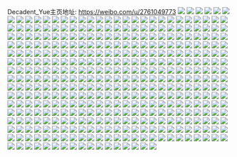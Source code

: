 Decadent_Yue主页地址: https://weibo.com/u/2761049773 
![](https://wx4.sinaimg.cn/mw2000/a49246adly1h9io0otn9tj21o01o0b29.jpg) 
![](https://wx4.sinaimg.cn/mw2000/a49246adly1h9io0mzseaj21o01o0b29.jpg) 
![](https://wx4.sinaimg.cn/mw2000/a49246adly1h9gztg46bej222y231npf.jpg) 
![](https://wx4.sinaimg.cn/mw2000/a49246adly1h9gzteiwgxj22052z7u0z.jpg) 
![](https://wx4.sinaimg.cn/mw2000/a49246adly1h9cpn8zrbpj235s25whdv.jpg) 
![](https://wx4.sinaimg.cn/mw2000/a49246adly1h9cpnj6i4rj22ee35shdx.jpg) 
![](https://wx4.sinaimg.cn/mw2000/a49246adly1h9cpnv8faaj22ui23ue85.jpg) 
![](https://wx4.sinaimg.cn/mw2000/a49246adly1h9cpn52nnsj22eu37k4qt.jpg) 
![](https://wx4.sinaimg.cn/mw2000/a49246adly1h9cpnyrmx4j22r423u4qs.jpg) 
![](https://wx4.sinaimg.cn/mw2000/a49246adly1h9cpo6teo3j222m37kx6q.jpg) 
![](https://wx4.sinaimg.cn/mw2000/a49246adly1h9cpnnlt1oj232h2hvhdy.jpg) 
![](https://wx4.sinaimg.cn/mw2000/a49246adly1h9cpnqwq66j22rt23ue85.jpg) 
![](https://wx4.sinaimg.cn/mw2000/a49246adly1h9cpo0ms3kj22qo1xy7wi.jpg) 
![](https://wx4.sinaimg.cn/mw2000/a49246adly1h979a7evhwj22ai33qqv7.jpg) 
![](https://wx4.sinaimg.cn/mw2000/a49246adly1h979af76hej22c2340u10.jpg) 
![](https://wx4.sinaimg.cn/mw2000/a49246adly1h97dk9gboej21ao1aokhb.jpg) 
![](https://wx4.sinaimg.cn/mw2000/a49246adly1h979ae0wcgj20sj0sjnav.jpg) 
![](https://wx4.sinaimg.cn/mw2000/a49246adly1h94iiia62mj20ks10x42q.jpg) 
![](https://wx4.sinaimg.cn/mw2000/a49246adly1h8w4v4d50fj225137k4qq.jpg) 
![](https://wx4.sinaimg.cn/mw2000/a49246adly1h8w4v5gjvlj225137ke82.jpg) 
![](https://wx4.sinaimg.cn/mw2000/a49246adly1h8w4w9asamj225137kqv5.jpg) 
![](https://wx4.sinaimg.cn/mw2000/a49246adly1h8w4vm47awj225137knpe.jpg) 
![](https://wx4.sinaimg.cn/mw2000/a49246adly1h8w4v97mz4j225137k1ky.jpg) 
![](https://wx4.sinaimg.cn/mw2000/a49246adly1h8w4vj23qoj225137k4qs.jpg) 
![](https://wx4.sinaimg.cn/mw2000/a49246adly1h8w4v32n83j225137knpf.jpg) 
![](https://wx4.sinaimg.cn/mw2000/a49246adly1h8w4wcjjpoj225137ke84.jpg) 
![](https://wx4.sinaimg.cn/mw2000/a49246adly1h8w4w2jbdfj225137khdu.jpg) 
![](https://wx4.sinaimg.cn/mw2000/a49246adly1h8cms0e8cyj22162vf7wi.jpg) 
![](https://wx4.sinaimg.cn/mw2000/a49246adly1h8cms6niyzj22c02c01kz.jpg) 
![](https://wx4.sinaimg.cn/mw2000/a49246adly1h8cms8m4bvj22913021ky.jpg) 
![](https://wx4.sinaimg.cn/mw2000/a49246adly1h8cmse9ojoj23402c07wk.jpg) 
![](https://wx4.sinaimg.cn/mw2000/a49246adly1h82tw8rwzuj21qu2dse5y.jpg) 
![](https://wx4.sinaimg.cn/mw2000/a49246adly1h82twbttkej21kl23h1ky.jpg) 
![](https://wx4.sinaimg.cn/mw2000/a49246adly1h7rzibmmchj22c0340hdx.jpg) 
![](https://wx4.sinaimg.cn/mw2000/a49246adly1h7rzfg55odj22c0340npg.jpg) 
![](https://wx4.sinaimg.cn/mw2000/a49246adly1h7rzihg5y4j22c0340hdx.jpg) 
![](https://wx4.sinaimg.cn/mw2000/a49246adly1h7rzge6ir0j22c03404qt.jpg) 
![](https://wx4.sinaimg.cn/mw2000/a49246adly1h7rzijui95j22c0340qv7.jpg) 
![](https://wx4.sinaimg.cn/mw2000/a49246adly1h7rzfzylhzj22c0340qv7.jpg) 
![](https://wx4.sinaimg.cn/mw2000/a49246adly1h7rzgu8z52j22c0340hdx.jpg) 
![](https://wx4.sinaimg.cn/mw2000/a49246adly1h7rzf61yodj22c03407wk.jpg) 
![](https://wx4.sinaimg.cn/mw2000/a49246adly1h7rzipb5a6j22c0340e85.jpg) 
![](https://wx4.sinaimg.cn/mw2000/a49246adly1h7qpyz7hpdj226g34a4qs.jpg) 
![](https://wx4.sinaimg.cn/mw2000/a49246adly1h7qpyuzor0j21sc2ds7wi.jpg) 
![](https://wx4.sinaimg.cn/mw2000/a49246adly1h7qpz27ui9j23402c0e84.jpg) 
![](https://wx4.sinaimg.cn/mw2000/a49246adly1h7i08v9zxvj22bz2bzb2b.jpg) 
![](https://wx4.sinaimg.cn/mw2000/a49246adly1h7i09m6m4ej22h32h3hdv.jpg) 
![](https://wx4.sinaimg.cn/mw2000/a49246adly1h7i0975qpxj22g435sb2d.jpg) 
![](https://wx4.sinaimg.cn/mw2000/a49246adly1h7i09l1ofqj234033w7wk.jpg) 
![](https://wx4.sinaimg.cn/mw2000/a49246adly1h7i09nlhe3j233y33yb2c.jpg) 
![](https://wx4.sinaimg.cn/mw2000/a49246adly1h7i09de18gj2340321b2f.jpg) 
![](https://wx4.sinaimg.cn/mw2000/a49246adly1h7i0917k3jj20tu0tun4s.jpg) 
![](https://wx4.sinaimg.cn/mw2000/a49246adly1h7i0e695hvj20tu0tujzd.jpg) 
![](https://wx4.sinaimg.cn/mw2000/a49246adly1h7i09eh2xaj22c0304npe.jpg) 
![](https://wx4.sinaimg.cn/mw2000/a49246adly1h7i09i8zoqj22c02c04qs.jpg) 
![](https://wx4.sinaimg.cn/mw2000/a49246adly1h7i0dyri4yj23402c01kz.jpg) 
![](https://wx4.sinaimg.cn/mw2000/a49246adly1h7b4a4b6nkj23402c0kjm.jpg) 
![](https://wx4.sinaimg.cn/mw2000/a49246adly1h6ud36f2zij235s237n71.jpg) 
![](https://wx4.sinaimg.cn/mw2000/a49246adly1h6ud3axqy4j223u35su0z.jpg) 
![](https://wx4.sinaimg.cn/mw2000/a49246adly1h6ud3cv2tej22iu1mckeb.jpg) 
![](https://wx4.sinaimg.cn/mw2000/a49246adly1h6ud3djswgj222l1pchdt.jpg) 
![](https://wx4.sinaimg.cn/mw2000/a49246adly1h6ud3g83uaj22it234b2a.jpg) 
![](https://wx4.sinaimg.cn/mw2000/a49246adly1h6ud3h9ogtj22ax1voqv5.jpg) 
![](https://wx4.sinaimg.cn/mw2000/a49246adly1h6ud3c24ebj22c02c0e82.jpg) 
![](https://wx4.sinaimg.cn/mw2000/a49246adly1h6ud33h9daj22do2207wi.jpg) 
![](https://wx4.sinaimg.cn/mw2000/a49246adly1h6m7h6k9o7j22by2by4qq.jpg) 
![](https://wx4.sinaimg.cn/mw2000/a49246adly1h6m7h9dnu2j22c03407wl.jpg) 
![](https://wx4.sinaimg.cn/mw2000/a49246adly1h6m7hadixbj229a30ehdu.jpg) 
![](https://wx4.sinaimg.cn/mw2000/a49246adly1h6fltlp2d0j23402c04qq.jpg) 
![](https://wx4.sinaimg.cn/mw2000/a49246adly1h5qttr23hqj228e2xvu0y.jpg) 
![](https://wx4.sinaimg.cn/mw2000/a49246adly1h5qtto9fkaj21sc1sc1ky.jpg) 
![](https://wx4.sinaimg.cn/mw2000/a49246adly1h5k4g4drmvj20u0141gu1.jpg) 
![](https://wx4.sinaimg.cn/mw2000/a49246adly1h5k4g3so6zj21400u0wmo.jpg) 
![](https://wx4.sinaimg.cn/mw2000/a49246adly1h5k4g6bnnkj21400u0k0b.jpg) 
![](https://wx4.sinaimg.cn/mw2000/a49246adly1h5k4g6wb4tj20u014l46u.jpg) 
![](https://wx4.sinaimg.cn/mw2000/a49246adly1h5k4g5e1dfj20u0140jy7.jpg) 
![](https://wx4.sinaimg.cn/mw2000/a49246adly1h5k4g4vfpjj21400u0dmz.jpg) 
![](https://wx4.sinaimg.cn/mw2000/a49246adly1h5k4gk984lj21400u0dpe.jpg) 
![](https://wx4.sinaimg.cn/mw2000/a49246adly1h5icog5551j20u0140gs8.jpg) 
![](https://wx4.sinaimg.cn/mw2000/a49246adly1h5icogk7mzj20u0140q7q.jpg) 
![](https://wx4.sinaimg.cn/mw2000/a49246adly1h5icoh1bejj20u00u0wm4.jpg) 
![](https://wx4.sinaimg.cn/mw2000/a49246adly1h5icohlruyj20u00u0ag2.jpg) 
![](https://wx4.sinaimg.cn/mw2000/a49246adly1h5icofpmt6j20u00u0792.jpg) 
![](https://wx4.sinaimg.cn/mw2000/a49246adly1h5b5611pulj20u011idpy.jpg) 
![](https://wx4.sinaimg.cn/mw2000/a49246adly1h5b561g9u1j20u011iqc3.jpg) 
![](https://wx4.sinaimg.cn/mw2000/a49246adly1h5b561s9n4j20u011g7f0.jpg) 
![](https://wx4.sinaimg.cn/mw2000/a49246adly1h5b562shzuj21400u0thy.jpg) 
![](https://wx4.sinaimg.cn/mw2000/a49246adly1h5883jxszpj21sc2dshdu.jpg) 
![](https://wx4.sinaimg.cn/mw2000/a49246adly1h5883hxnx6j21sc2dshdu.jpg) 
![](https://wx4.sinaimg.cn/mw2000/a49246adly1h5883lnx74j22c02c0npd.jpg) 
![](https://wx4.sinaimg.cn/mw2000/a49246adly1h5883oyoztj215o1nk4qp.jpg) 
![](https://wx4.sinaimg.cn/mw2000/a49246adly1h5883sun4fj226n2wtu0y.jpg) 
![](https://wx4.sinaimg.cn/mw2000/a49246adly1h5883m707gj20zk1betgo.jpg) 
![](https://wx4.sinaimg.cn/mw2000/a49246adly1h56l6gpxtbj222k30nqv6.jpg) 
![](https://wx4.sinaimg.cn/mw2000/a49246adly1h56l6k4pvzj215o1qie81.jpg) 
![](https://wx4.sinaimg.cn/mw2000/a49246adly1h4zby44v8vj2360240x6s.jpg) 
![](https://wx4.sinaimg.cn/mw2000/a49246adly1h4zby4upsuj21400u0dps.jpg) 
![](https://wx4.sinaimg.cn/mw2000/a49246adly1h4zby58iopj20kd0fowge.jpg) 
![](https://wx4.sinaimg.cn/mw2000/a49246adly1h4zby9ark8j215o1jkkjl.jpg) 
![](https://wx4.sinaimg.cn/mw2000/a49246adly1h4zbycpvwcj224l2uue83.jpg) 
![](https://wx4.sinaimg.cn/mw2000/a49246adly1h4zbyej2huj20xc1k91kx.jpg) 
![](https://wx4.sinaimg.cn/mw2000/a49246adly1h4zbyhgd8bj218y0npax7.jpg) 
![](https://wx4.sinaimg.cn/mw2000/a49246adly1h3zzlugbcbj227430ou0y.jpg) 
![](https://wx4.sinaimg.cn/mw2000/a49246adly1h3zzlwj38tj23402c0hdv.jpg) 
![](https://wx4.sinaimg.cn/mw2000/a49246adly1h3soc3i25lj21400u0dq8.jpg) 
![](https://wx4.sinaimg.cn/mw2000/a49246adly1h3soc63445j20u0158147.jpg) 
![](https://wx4.sinaimg.cn/mw2000/a49246adly1h3kn16knc2j22dd35se83.jpg) 
![](https://wx4.sinaimg.cn/mw2000/a49246adly1h3kn1frls3j223u35s1l2.jpg) 
![](https://wx4.sinaimg.cn/mw2000/a49246adly1h3kn1kokjuj235s23uhdw.jpg) 
![](https://wx4.sinaimg.cn/mw2000/a49246adly1h3kn1oxnjlj22da35skjm.jpg) 
![](https://wx4.sinaimg.cn/mw2000/a49246adly1h3kn1zt4hjj235s35skjt.jpg) 
![](https://wx4.sinaimg.cn/mw2000/a49246adly1h3kn274rdaj22k035skjn.jpg) 
![](https://wx4.sinaimg.cn/mw2000/a49246adly1h3kn2c83tqj223v35sb2b.jpg) 
![](https://wx4.sinaimg.cn/mw2000/a49246adly1h3kn2pkcbaj235s23u4qu.jpg) 
![](https://wx4.sinaimg.cn/mw2000/a49246adly1h2w1f3iwzkj21xr2tte6q.jpg) 
![](https://wx4.sinaimg.cn/mw2000/a49246adly1h2w1f4dlsej22c0340npd.jpg) 
![](https://wx4.sinaimg.cn/mw2000/a49246adly1h2w1f5b6znj22c02c0npd.jpg) 
![](https://wx4.sinaimg.cn/mw2000/a49246adly1h2w1f67cywj22c03404qq.jpg) 
![](https://wx4.sinaimg.cn/mw2000/a49246adly1h2w1f2s8f0j22c02c01ky.jpg) 
![](https://wx4.sinaimg.cn/mw2000/a49246adly1h2w1f6qlk4j21vh1veqtx.jpg) 
![](https://wx4.sinaimg.cn/mw2000/a49246adly1h2w1f7abjrj22c02c0b29.jpg) 
![](https://wx4.sinaimg.cn/mw2000/a49246adly1h2w1f7xgwvj22c02c0kjl.jpg) 
![](https://wx4.sinaimg.cn/mw2000/a49246adly1h2w1fg0c3mj22c02c04qq.jpg) 
![](https://wx4.sinaimg.cn/mw2000/a49246adly1h2l4yokv7cj20u015ok5s.jpg) 
![](https://wx4.sinaimg.cn/mw2000/a49246adly1h2l4ynlj7nj20u016mqfg.jpg) 
![](https://wx4.sinaimg.cn/mw2000/a49246adly1h2l4yp2wxdj20u00u0dmr.jpg) 
![](https://wx4.sinaimg.cn/mw2000/a49246adly1h2l4ymvddkj20u02i0wz6.jpg) 
![](https://wx4.sinaimg.cn/mw2000/a49246adly1h27sw7rmuwj20u00u0797.jpg) 
![](https://wx4.sinaimg.cn/mw2000/a49246adly1h27sw7dku6j20u00u00xv.jpg) 
![](https://wx4.sinaimg.cn/mw2000/a49246adly1h27sw67zvaj20u00u0jxj.jpg) 
![](https://wx4.sinaimg.cn/mw2000/a49246adly1h27sw86ui3j20u00u0tdf.jpg) 
![](https://wx4.sinaimg.cn/mw2000/a49246adly1h25dl2whm5j21400u0aio.jpg) 
![](https://wx4.sinaimg.cn/mw2000/a49246adly1h25dl40jr2j20u00u0wmg.jpg) 
![](https://wx4.sinaimg.cn/mw2000/a49246adly1h25dl0ym02j20u0190jz9.jpg) 
![](https://wx4.sinaimg.cn/mw2000/a49246adly1h25dl29cz8j20u0140dss.jpg) 
![](https://wx4.sinaimg.cn/mw2000/a49246adly1h21e40a0cij20u0190dt1.jpg) 
![](https://wx4.sinaimg.cn/mw2000/a49246adly1h21e41xs58j20u01vjnhk.jpg) 
![](https://wx4.sinaimg.cn/mw2000/a49246adly1h120zkwqocj20u01sy447.jpg) 
![](https://wx4.sinaimg.cn/mw2000/a49246adly1h120zlgc8mj20u00u0gs6.jpg) 
![](https://wx4.sinaimg.cn/mw2000/a49246adly1h120zhbzw7j20u00u0qb9.jpg) 
![](https://wx4.sinaimg.cn/mw2000/a49246adly1h0fl4cpqb4j20u0140dlg.jpg) 
![](https://wx4.sinaimg.cn/mw2000/a49246adly1h0fl4i1f7qj20u0140dkm.jpg) 
![](https://wx4.sinaimg.cn/mw2000/a49246adly1h0fl4h8uowj20u0140afe.jpg) 
![](https://wx4.sinaimg.cn/mw2000/a49246adly1h0fl4feaoqj20u0140gwv.jpg) 
![](https://wx4.sinaimg.cn/mw2000/a49246adly1h0fl4gboidj20u0140q79.jpg) 
![](https://wx4.sinaimg.cn/mw2000/a49246adly1gzs1s03ns2j20u0191n7n.jpg) 
![](https://wx4.sinaimg.cn/mw2000/a49246adly1gzs1s0zd1tj20u018un6y.jpg) 
![](https://wx4.sinaimg.cn/mw2000/a49246adly1gzs1s1oqv5j20u016xjzv.jpg) 
![](https://wx4.sinaimg.cn/mw2000/a49246adly1gzs1s4scmbj20u00u0aj4.jpg) 
![](https://wx4.sinaimg.cn/mw2000/a49246adly1gzs1rz25o2j20u02i0njr.jpg) 
![](https://wx4.sinaimg.cn/mw2000/a49246adly1gzs1s8lscjj20u0190wq7.jpg) 
![](https://wx4.sinaimg.cn/mw2000/a49246adly1gzs1s3ni8lj20u01viqm3.jpg) 
![](https://wx4.sinaimg.cn/mw2000/a49246adly1gzpmbyjc3rj20u016ijx0.jpg) 
![](https://wx4.sinaimg.cn/mw2000/a49246adly1gznc86f2k8j21o01o07wh.jpg) 
![](https://wx4.sinaimg.cn/mw2000/a49246adly1gznc87ibbrj21z02sfqv6.jpg) 
![](https://wx4.sinaimg.cn/mw2000/a49246adly1gyrlbddt1gj234022onpd.jpg) 
![](https://wx4.sinaimg.cn/mw2000/0030R5aRly1gvgcuf8ttmj60u014jk8z02.jpg) 
![](https://wx4.sinaimg.cn/mw2000/0030R5aRly1gvgcudin44j60u0140k4102.jpg) 
![](https://wx4.sinaimg.cn/mw2000/a49246adly1gvgcug9y55j20u0150arx.jpg) 
![](https://wx4.sinaimg.cn/mw2000/0030R5aRly1gvgcuhrpcjj60u00u0k4o02.jpg) 
![](https://wx4.sinaimg.cn/mw2000/0030R5aRly1gvgcuiw7b2j60u0140k9b02.jpg) 
![](https://wx4.sinaimg.cn/mw2000/0030R5aRly1gvgcukc76bj60u014fdxw02.jpg) 
![](https://wx4.sinaimg.cn/mw2000/0030R5aRly1gvgcul5y7ej60u00u0aj902.jpg) 
![](https://wx4.sinaimg.cn/mw2000/0030R5aRly1gvgcumf0j3j60u00u048r02.jpg) 
![](https://wx4.sinaimg.cn/mw2000/0030R5aRly1gvgcun7siqj60u00u0grf02.jpg) 
![](https://wx4.sinaimg.cn/mw2000/0030R5aRly1gvcoxaklamj60u00u0k1j02.jpg) 
![](https://wx4.sinaimg.cn/mw2000/0030R5aRly1gvcoxdbj6tj60u00u0agi02.jpg) 
![](https://wx4.sinaimg.cn/mw2000/0030R5aRly1gvcp0bhcjfj60u00u0ahd02.jpg) 
![](https://wx4.sinaimg.cn/mw2000/0030R5aRly1gvcoxgggohj60u01o04c102.jpg) 
![](https://wx4.sinaimg.cn/mw2000/0030R5aRly1gvcoxe3svlj60u00u012102.jpg) 
![](https://wx4.sinaimg.cn/mw2000/0030R5aRly1gvcox8caoaj60u01407bb02.jpg) 
![](https://wx4.sinaimg.cn/mw2000/0030R5aRly1gvcoxbg0p5j61400u0tf602.jpg) 
![](https://wx4.sinaimg.cn/mw2000/0030R5aRly1gvcoxcu026j61400u0aiq02.jpg) 
![](https://wx4.sinaimg.cn/mw2000/0030R5aRly1gvcoxc60dmj60u00u0q8q02.jpg) 
![](https://wx4.sinaimg.cn/mw2000/0030R5aRly1gujhmnnqfxj60u0140dlb02.jpg) 
![](https://wx4.sinaimg.cn/mw2000/0030R5aRly1gujhmo9yeyj60u00u0afz02.jpg) 
![](https://wx4.sinaimg.cn/mw2000/0030R5aRly1gujhmovvvrj60u0140jzt02.jpg) 
![](https://wx4.sinaimg.cn/mw2000/0030R5aRly1gujhmn54b4j60u0140jzw02.jpg) 
![](https://wx4.sinaimg.cn/mw2000/0030R5aRly1gujhmpiqjbj60u0140wjo02.jpg) 
![](https://wx4.sinaimg.cn/mw2000/0030R5aRly1gujhmq4aqxj60u00u0n2b02.jpg) 
![](https://wx4.sinaimg.cn/mw2000/a49246adly1gu0470eovqj217o0u041k.jpg) 
![](https://wx4.sinaimg.cn/mw2000/a49246adly1gu0470plzbj20u0190wi7.jpg) 
![](https://wx4.sinaimg.cn/mw2000/a49246adly1gu0471jd74j214f0u0dk0.jpg) 
![](https://wx4.sinaimg.cn/mw2000/a49246adly1gu047292xpj20u00zcjxl.jpg) 
![](https://wx4.sinaimg.cn/mw2000/a49246adly1gu0472w8w1j20u013ygrc.jpg) 
![](https://wx4.sinaimg.cn/mw2000/a49246adly1gu046zycv4j20u01a8wob.jpg) 
![](https://wx4.sinaimg.cn/mw2000/a49246adgy1gq5q0z3pwwj20u01dfk91.jpg) 
![](https://wx4.sinaimg.cn/mw2000/a49246adgy1gq5q10jdu3j20u0191tsb.jpg) 
![](https://wx4.sinaimg.cn/mw2000/a49246adgy1gq5q119zaej20u0140gv1.jpg) 
![](https://wx4.sinaimg.cn/mw2000/a49246adgy1gq5q1244qpj20u0140wmz.jpg) 
![](https://wx4.sinaimg.cn/mw2000/a49246adgy1gq5q13emhkj20u0140dti.jpg) 
![](https://wx4.sinaimg.cn/mw2000/a49246adgy1gq5q14mat2j21400u0dqm.jpg) 
![](https://wx4.sinaimg.cn/mw2000/a49246adgy1gq53kknwzaj20n03zr4qq.jpg) 
![](https://wx4.sinaimg.cn/mw2000/a49246adgy1gq53ko3eu1j21400u0tlk.jpg) 
![](https://wx4.sinaimg.cn/mw2000/a49246adgy1gq53kq09c6j20u011idti.jpg) 
![](https://wx4.sinaimg.cn/mw2000/a49246adgy1gq53m4c7ajj22c02c0e83.jpg) 
![](https://wx4.sinaimg.cn/mw2000/a49246adgy1gq53m8k342j22c02x0b2b.jpg) 
![](https://wx4.sinaimg.cn/mw2000/a49246adgy1gq53meabtuj22c02c0qv7.jpg) 
![](https://wx4.sinaimg.cn/mw2000/a49246adgy1gq53kg51dvj20u00u0gty.jpg) 
![](https://wx4.sinaimg.cn/mw2000/a49246adly1gpqkekgv3jj22c02c0npg.jpg) 
![](https://wx4.sinaimg.cn/mw2000/a49246adly1gpqkeh5ox0j22c02c0x6p.jpg) 
![](https://wx4.sinaimg.cn/mw2000/a49246adly1gpqkelhnoqj21qz1qzqu3.jpg) 
![](https://wx4.sinaimg.cn/mw2000/a49246adly1gpqkemte3wj22c02c0npd.jpg) 
![](https://wx4.sinaimg.cn/mw2000/a49246adly1gpqkep5d27j22c02c0x6p.jpg) 
![](https://wx4.sinaimg.cn/mw2000/a49246adly1gpqketcb2xj22c02c0u10.jpg) 
![](https://wx4.sinaimg.cn/mw2000/a49246adly1gphf5g34z9j22c0340qv6.jpg) 
![](https://wx4.sinaimg.cn/mw2000/a49246adly1gphf5i8123j22c0340npe.jpg) 
![](https://wx4.sinaimg.cn/mw2000/a49246adgy1gk1gbwfwakj22c02c04qp.jpg) 
![](https://wx4.sinaimg.cn/mw2000/a49246adgy1gk1gbs2e7gj21401hb4pn.jpg) 
![](https://wx4.sinaimg.cn/mw2000/a49246adly1gjuhn8q54xj21400u0n31.jpg) 
![](https://wx4.sinaimg.cn/mw2000/a49246adly1gjuhncjf7ij20u00u0tgo.jpg) 
![](https://wx4.sinaimg.cn/mw2000/a49246adly1gjuhn95mjkj20u00u0wl9.jpg) 
![](https://wx4.sinaimg.cn/mw2000/a49246adly1gjuhn8061hj20u00w4wm9.jpg) 
![](https://wx4.sinaimg.cn/mw2000/a49246adly1gjuhn9m1c2j21400u0wok.jpg) 
![](https://wx4.sinaimg.cn/mw2000/a49246adly1gjuhn9yo3jj21400u0wky.jpg) 
![](https://wx4.sinaimg.cn/mw2000/a49246adly1gjuhnbj2kaj21400u0dr7.jpg) 
![](https://wx4.sinaimg.cn/mw2000/a49246adly1gjuhn6uqstj21400u0gyq.jpg) 
![](https://wx4.sinaimg.cn/mw2000/a49246adly1gjuhnc3gqej21400u0aon.jpg) 
![](https://wx4.sinaimg.cn/mw2000/a49246adly1gj10kfrd9gj21o0280npd.jpg) 
![](https://wx4.sinaimg.cn/mw2000/a49246adly1gj10khtpubj21im1im1kx.jpg) 
![](https://wx4.sinaimg.cn/mw2000/a49246adly1ghcc27klr7j22c02c04qp.jpg) 
![](https://wx4.sinaimg.cn/mw2000/a49246adly1ghcc29az0ij22c0340npf.jpg) 
![](https://wx4.sinaimg.cn/mw2000/a49246adly1ghcc25aqcoj23402c0npd.jpg) 
![](https://wx4.sinaimg.cn/mw2000/a49246adly1ghcc2ayc5qj23402c0kjl.jpg) 
![](https://wx4.sinaimg.cn/mw2000/a49246adly1ghagpl23xsj22io1w0hdt.jpg) 
![](https://wx4.sinaimg.cn/mw2000/a49246adly1ghagpmljfvj22c0340u0x.jpg) 
![](https://wx4.sinaimg.cn/mw2000/a49246adly1ghagpovbwdj22c0340hdt.jpg) 
![](https://wx4.sinaimg.cn/mw2000/a49246adly1ghagpqyx89j22c0340b29.jpg) 
![](https://wx4.sinaimg.cn/mw2000/a49246adly1ghagq3k4ulj22c0340e81.jpg) 
![](https://wx4.sinaimg.cn/mw2000/a49246adly1ghagpt48lzj22c0340e81.jpg) 
![](https://wx4.sinaimg.cn/mw2000/a49246adly1ghagpva731j22bb333hdu.jpg) 
![](https://wx4.sinaimg.cn/mw2000/a49246adly1ghagpyzvnjj23402c0qva.jpg) 
![](https://wx4.sinaimg.cn/mw2000/a49246adly1ghagq1w3xbj23402c0qva.jpg) 
![](https://wx4.sinaimg.cn/mw2000/a49246adly1gh4cw951qrj20u00u049p.jpg) 
![](https://wx4.sinaimg.cn/mw2000/a49246adly1gh4cw85vq1j20u0190aiq.jpg) 
![](https://wx4.sinaimg.cn/mw2000/a49246adly1gh4cw9q8khj20u00u0dlc.jpg) 
![](https://wx4.sinaimg.cn/mw2000/a49246adly1gh4cwas56pj21400u0wl2.jpg) 
![](https://wx4.sinaimg.cn/mw2000/a49246adly1gh4cwbfjtsj20u00u079y.jpg) 
![](https://wx4.sinaimg.cn/mw2000/a49246adly1gh4cwca6xgj20u00u0jyb.jpg) 
![](https://wx4.sinaimg.cn/mw2000/a49246adly1ggjy269jjmj20u0140gvt.jpg) 
![](https://wx4.sinaimg.cn/mw2000/a49246adly1ggjy26wabmj20u0140k1q.jpg) 
![](https://wx4.sinaimg.cn/mw2000/a49246adly1ggjy27f2w5j21400u0ahk.jpg) 
![](https://wx4.sinaimg.cn/mw2000/a49246adly1ggjy27uvt7j21400u0q8o.jpg) 
![](https://wx4.sinaimg.cn/mw2000/a49246adly1gg4r7y09p6j20u00u0jyi.jpg) 
![](https://wx4.sinaimg.cn/mw2000/a49246adly1gfuh4rexkej20u00u0dm1.jpg) 
![](https://wx4.sinaimg.cn/mw2000/a49246adly1geoxu4r9otj22c02c0qv6.jpg) 
![](https://wx4.sinaimg.cn/mw2000/a49246adly1geoxu3d2bhj22c02c0x6p.jpg) 
![](https://wx4.sinaimg.cn/mw2000/a49246adly1geoxu5l55mj21sg1sg4qp.jpg) 
![](https://wx4.sinaimg.cn/mw2000/a49246adly1geoxu6cyn0j22c02c01ky.jpg) 
![](https://wx4.sinaimg.cn/mw2000/a49246adly1gdmjficgc5j22c02c0b29.jpg) 
![](https://wx4.sinaimg.cn/mw2000/a49246adly1gdbnlcidy2j22c02c04q0.jpg) 
![](https://wx4.sinaimg.cn/mw2000/a49246adly1gdbnlb9i2kj22c02c0kjp.jpg) 
![](https://wx4.sinaimg.cn/mw2000/a49246adly1gdbnliwxs8j22c02c0e81.jpg) 
![](https://wx4.sinaimg.cn/mw2000/a49246adly1gdbnlfhdcyj22c02c04qq.jpg) 
![](https://wx4.sinaimg.cn/mw2000/a49246adly1gdbnlhar1qj22c02c0u0x.jpg) 
![](https://wx4.sinaimg.cn/mw2000/a49246adly1gdbnldvcypj22c02c0qv5.jpg) 
![](https://wx4.sinaimg.cn/mw2000/a49246adly1gd1qnudgr3j23342bcqv6.jpg) 
![](https://wx4.sinaimg.cn/mw2000/a49246adly1gd1qnv93rnj23342bcqv6.jpg) 
![](https://wx4.sinaimg.cn/mw2000/a49246adly1gd1qntfee8j23342bcu0z.jpg) 
![](https://wx4.sinaimg.cn/mw2000/a49246adly1gd0opiegd8j20u00u00za.jpg) 
![](https://wx4.sinaimg.cn/mw2000/a49246adly1gd0opsnmqlj20u0140drj.jpg) 
![](https://wx4.sinaimg.cn/mw2000/a49246adly1gcyial9ipzj22c02c01kx.jpg) 
![](https://wx4.sinaimg.cn/mw2000/a49246adly1gcyialxni8j22c02c0b29.jpg) 
![](https://wx4.sinaimg.cn/mw2000/a49246adly1gcyiamnkdyj22c02c04qq.jpg) 
![](https://wx4.sinaimg.cn/mw2000/a49246adly1gcyiakmqawj22dc2yo4qp.jpg) 
![](https://wx4.sinaimg.cn/mw2000/a49246adly1gc4m1iygpzj21400mi44b.jpg) 
![](https://wx4.sinaimg.cn/mw2000/a49246adly1gc4m1ilmm3j21pc0yib2e.jpg) 
![](https://wx4.sinaimg.cn/mw2000/a49246adly1gc4m1jt4fsj21pc0yie86.jpg) 
![](https://wx4.sinaimg.cn/mw2000/a49246adly1gc4m1k682cj20u0140n46.jpg) 
![](https://wx4.sinaimg.cn/mw2000/a49246adly1gc4m1kcl7xj20u0140gud.jpg) 
![](https://wx4.sinaimg.cn/mw2000/a49246adly1gbyk204tahj21o01o0txx.jpg) 
![](https://wx4.sinaimg.cn/mw2000/a49246adly1gbyk1zjafwj21o01o0nms.jpg) 
![](https://wx4.sinaimg.cn/mw2000/a49246adly1gawc6008zpj21uo18g7wh.jpg) 
![](https://wx4.sinaimg.cn/mw2000/a49246adly1gawc5zdjlgj21uo18g1ht.jpg) 
![](https://wx4.sinaimg.cn/mw2000/a49246adly1gawc60ea44j21uo18gqhm.jpg) 
![](https://wx4.sinaimg.cn/mw2000/a49246adly1gawc60pilmj21uo18gtna.jpg) 
![](https://wx4.sinaimg.cn/mw2000/a49246adly1gawc64wbwdj234022o7wi.jpg) 
![](https://wx4.sinaimg.cn/mw2000/a49246adly1gawc61ago2j21uo18gwti.jpg) 
![](https://wx4.sinaimg.cn/mw2000/a49246adly1gawc65anz6j21uo18gwy3.jpg) 
![](https://wx4.sinaimg.cn/mw2000/a49246adly1gawc668bs7j234022ob2b.jpg) 
![](https://wx4.sinaimg.cn/mw2000/a49246adly1gawc64bzflj21uo18g1kx.jpg) 
![](https://wx4.sinaimg.cn/mw2000/a49246adly1g9bwnzqz0fj21400u0dvf.jpg) 
![](https://wx4.sinaimg.cn/mw2000/a49246adly1g9bwo08z57j20u00u07e6.jpg) 
![](https://wx4.sinaimg.cn/mw2000/a49246adly1g9bwo0u5mgj20u00u0n60.jpg) 
![](https://wx4.sinaimg.cn/mw2000/a49246adly1g9bwnyyophj20u00u0wnf.jpg) 
![](https://wx4.sinaimg.cn/mw2000/a49246adly1g992fnlyvcj22c02c0u0z.jpg) 
![](https://wx4.sinaimg.cn/mw2000/a49246adly1g992ft7zljj22c02c0hdv.jpg) 
![](https://wx4.sinaimg.cn/mw2000/a49246adly1g992fuhdosj22c02c0kft.jpg) 
![](https://wx4.sinaimg.cn/mw2000/a49246adly1g992fm3b8mj21sc1sckho.jpg) 
![](https://wx4.sinaimg.cn/mw2000/a49246adly1g6ftc45065j22c02wzqv5.jpg) 
![](https://wx4.sinaimg.cn/mw2000/a49246adly1g6ftc5hulyj22be2w7x6p.jpg) 
![](https://wx4.sinaimg.cn/mw2000/a49246adly1g6aluvprkmj22c02c07wi.jpg) 
![](https://wx4.sinaimg.cn/mw2000/a49246adly1g6aluyqvf6j22c02c0hdw.jpg) 
![](https://wx4.sinaimg.cn/mw2000/a49246adly1g6alv0iah0j22c02wze83.jpg) 
![](https://wx4.sinaimg.cn/mw2000/a49246adly1g6alv1nklhj22c02c0e81.jpg) 
![](https://wx4.sinaimg.cn/mw2000/a49246adly1g6alv3j9ryj20rs1124qp.jpg) 
![](https://wx4.sinaimg.cn/mw2000/a49246adly1g6alv40920j20rs1jk4hu.jpg) 
![](https://wx4.sinaimg.cn/mw2000/a49246adly1g6alv5r02dj22c02c0b2b.jpg) 
![](https://wx4.sinaimg.cn/mw2000/a49246adly1g6alv6zr6oj22c02c0u0y.jpg) 
![](https://wx4.sinaimg.cn/mw2000/a49246adly1g6alv7kpnej20rs1jkav9.jpg) 
![](https://wx4.sinaimg.cn/mw2000/a49246adly1g5o31ztw27j213x0u0tgl.jpg) 
![](https://wx4.sinaimg.cn/mw2000/a49246adly1g5o31zb9lpj213x0u0jzi.jpg) 
![](https://wx4.sinaimg.cn/mw2000/a49246adly1g5o3225jt7j20u00u0tfb.jpg) 
![](https://wx4.sinaimg.cn/mw2000/a49246adly1g5o320ebfcj20u00u0guw.jpg) 
![](https://wx4.sinaimg.cn/mw2000/a49246adly1g5o320zaxpj20u00u0121.jpg) 
![](https://wx4.sinaimg.cn/mw2000/a49246adly1g5o321og8uj20u00u0aha.jpg) 
![](https://wx4.sinaimg.cn/mw2000/a49246adly1g49vij72juj21400u0b29.jpg) 
![](https://wx4.sinaimg.cn/mw2000/a49246adly1g49vijy2cyj21400u0b29.jpg) 
![](https://wx4.sinaimg.cn/mw2000/a49246adly1g49vikkchfj21400u07wh.jpg) 
![](https://wx4.sinaimg.cn/mw2000/a49246adly1g49viht5prj21400u0b29.jpg) 
![](https://wx4.sinaimg.cn/mw2000/a49246adly1g49vil6ua6j21400u07wh.jpg) 
![](https://wx4.sinaimg.cn/mw2000/a49246adly1g49vilskr3j21400u04qp.jpg) 
![](https://wx4.sinaimg.cn/mw2000/a49246adly1g3q6bfbzsnj20u00u0qa5.jpg) 
![](https://wx4.sinaimg.cn/mw2000/a49246adly1g3q6bdyboxj20u00u04ao.jpg) 
![](https://wx4.sinaimg.cn/mw2000/a49246adly1g388jtjqiwj21z4140u0x.jpg) 
![](https://wx4.sinaimg.cn/mw2000/a49246adly1g388jugjjkj21z4140b29.jpg) 
![](https://wx4.sinaimg.cn/mw2000/a49246adly1g388jxs35sj21400u07ft.jpg) 
![](https://wx4.sinaimg.cn/mw2000/a49246adly1g388jz2qagj21sc1scu0x.jpg) 
![](https://wx4.sinaimg.cn/mw2000/a49246adly1g388jyf7h1j21sc1scqv5.jpg) 
![](https://wx4.sinaimg.cn/mw2000/a49246adly1g388jv2csvj21o01o07ui.jpg) 
![](https://wx4.sinaimg.cn/mw2000/a49246adly1g388jw1qr9j21sc1scu0x.jpg) 
![](https://wx4.sinaimg.cn/mw2000/a49246adly1g388jx2q91j21sc1scnpd.jpg) 
![](https://wx4.sinaimg.cn/mw2000/a49246adly1g388jsg52pj21sc1scu0x.jpg) 
![](https://wx4.sinaimg.cn/mw2000/a49246adly1g3012sa4yxj20u0140dqj.jpg) 
![](https://wx4.sinaimg.cn/mw2000/a49246adly1g3012vire7j20u014013b.jpg) 
![](https://wx4.sinaimg.cn/mw2000/a49246adly1g3012yhjcbj20u0140tik.jpg) 
![](https://wx4.sinaimg.cn/mw2000/a49246adly1g3012p0uxhj20u00u0jxj.jpg) 
![](https://wx4.sinaimg.cn/mw2000/a49246adly1g301321xspj20u00u07bb.jpg) 
![](https://wx4.sinaimg.cn/mw2000/a49246adly1g30137y0mwj20u00u0462.jpg) 
![](https://wx4.sinaimg.cn/mw2000/a49246adly1g2odukeinlj20u00u0dn8.jpg) 
![](https://wx4.sinaimg.cn/mw2000/a49246adly1g2odujaru3j20u00u0q9t.jpg) 
![](https://wx4.sinaimg.cn/mw2000/a49246adly1g2oduin19tj20u00u0gry.jpg) 
![](https://wx4.sinaimg.cn/mw2000/a49246adly1g2odujyl2oj20u00u0ah8.jpg) 
![](https://wx4.sinaimg.cn/mw2000/a49246adly1g2odukv4dnj20u00u00zg.jpg) 
![](https://wx4.sinaimg.cn/mw2000/a49246adly1g2odult9mlj20j60gs75h.jpg) 
![](https://wx4.sinaimg.cn/mw2000/a49246adly1g2is8mj3slj22c02c0u0x.jpg) 
![](https://wx4.sinaimg.cn/mw2000/a49246adly1g2is8pcf74j22c02c0b29.jpg) 
![](https://wx4.sinaimg.cn/mw2000/a49246adly1g2is8tqhq3j22c02c0x6r.jpg) 
![](https://wx4.sinaimg.cn/mw2000/a49246adly1g2is8ub35oj22bu2bu1hc.jpg) 
![](https://wx4.sinaimg.cn/mw2000/a49246adly1g2is8xf1cnj22bu2bu4qp.jpg) 
![](https://wx4.sinaimg.cn/mw2000/a49246adly1g2is8new6dj22bu2bunpd.jpg) 
![](https://wx4.sinaimg.cn/mw2000/a49246adly1g2is8oqtnaj220u20ue81.jpg) 
![](https://wx4.sinaimg.cn/mw2000/a49246adly1g2is8ljzgjj22c02c04qp.jpg) 
![](https://wx4.sinaimg.cn/mw2000/a49246adly1g2is8qsnmsj22c02c0kjl.jpg) 
![](https://wx4.sinaimg.cn/mw2000/a49246adly1g2fth1i3sgj20u00u0dlq.jpg) 
![](https://wx4.sinaimg.cn/mw2000/a49246adly1g2fth0fd1xj20u00u07ct.jpg) 
![](https://wx4.sinaimg.cn/mw2000/a49246adly1g2fth27kppj20u00u0dnv.jpg) 
![](https://wx4.sinaimg.cn/mw2000/a49246adly1g2fth2leyfj20u00u0qa5.jpg) 
![](https://wx4.sinaimg.cn/mw2000/a49246adly1g1vk1qfeshj20hs0vkwgn.jpg) 
![](https://wx4.sinaimg.cn/mw2000/a49246adly1fzoaw8wybgj21o01o0u0y.jpg) 
![](https://wx4.sinaimg.cn/mw2000/a49246adly1fzoaw9v4omj21o01o0u0y.jpg) 
![](https://wx4.sinaimg.cn/mw2000/a49246adly1fzoawavgbjj21o01o0u0y.jpg) 
![](https://wx4.sinaimg.cn/mw2000/a49246adly1fzoaw7xyjlj21o01o0u0y.jpg) 
![](https://wx4.sinaimg.cn/mw2000/a49246adly1fzoawbwj1cj21o01o0u0y.jpg) 
![](https://wx4.sinaimg.cn/mw2000/a49246adly1fzoawdi753j21o01o07tz.jpg) 
![](https://wx4.sinaimg.cn/mw2000/a49246adly1fzoawcmc6yj22c02c04qp.jpg) 
![](https://wx4.sinaimg.cn/mw2000/a49246adly1fzoawd4gxhj22c02c04qp.jpg) 
![](https://wx4.sinaimg.cn/mw2000/a49246adly1fzoawejq87j22c0340b29.jpg) 
![](https://wx4.sinaimg.cn/mw2000/a49246adly1fzlmgn6bopj22dc2dcx45.jpg) 
![](https://wx4.sinaimg.cn/mw2000/a49246adly1fzlmgp5ty5j22dc2dc1ky.jpg) 
![](https://wx4.sinaimg.cn/mw2000/a49246adly1fzlmgqen4fj22dc2dc7wh.jpg) 
![](https://wx4.sinaimg.cn/mw2000/a49246adly1fzlmgr8cucj22dc2dc1kx.jpg) 
![](https://wx4.sinaimg.cn/mw2000/a49246adly1fzlmgmf05gj22dc2dce81.jpg) 
![](https://wx4.sinaimg.cn/mw2000/a49246adly1fzlmgw59q8j20u00u01ao.jpg) 
![](https://wx4.sinaimg.cn/mw2000/a49246adly1fzi2x3a034j22c02c0e22.jpg) 
![](https://wx4.sinaimg.cn/mw2000/a49246adly1fzi2x6koupj22c02c0x6t.jpg) 
![](https://wx4.sinaimg.cn/mw2000/a49246adly1fzi2x843f6j22c02c0hdt.jpg) 
![](https://wx4.sinaimg.cn/mw2000/a49246adly1fzi2x22zdej22c02c04qp.jpg) 
![](https://wx4.sinaimg.cn/mw2000/a49246adly1fzi2x91acij22c02c0e81.jpg) 
![](https://wx4.sinaimg.cn/mw2000/a49246adly1fzi2xaawaoj22c02c0u0x.jpg) 
![](https://wx4.sinaimg.cn/mw2000/a49246adly1fzfg60fo0jj20u00u0797.jpg) 
![](https://wx4.sinaimg.cn/mw2000/a49246adly1fzaxcwhhyuj20m80ciwfz.jpg) 
![](https://wx4.sinaimg.cn/mw2000/a49246adly1fzaxcwm58cj20m80cijsx.jpg) 
![](https://wx4.sinaimg.cn/mw2000/a49246adly1fzaxcwwrkdj21o01o04qp.jpg) 
![](https://wx4.sinaimg.cn/mw2000/a49246adly1fzaxcxcn6dj21hf1hf1kx.jpg) 
![](https://wx4.sinaimg.cn/mw2000/a49246adly1fzaxcvkx23j21z41hfqv5.jpg) 
![](https://wx4.sinaimg.cn/mw2000/a49246adly1fzaxcxq0tkj21hf1hf4qp.jpg) 
![](https://wx4.sinaimg.cn/mw2000/a49246adly1fzaxcy50t6j21hf1hf1kx.jpg) 
![](https://wx4.sinaimg.cn/mw2000/a49246adly1fzaxcyqqebj21z41hfhdt.jpg) 
![](https://wx4.sinaimg.cn/mw2000/a49246adly1fzaxcza6odj21o01o04qp.jpg) 
![](https://wx4.sinaimg.cn/mw2000/a49246adly1fxti3c0tcvj20qo0qogue.jpg) 
![](https://wx4.sinaimg.cn/mw2000/a49246adly1fxsgx7q722j20qo0qowkn.jpg) 
![](https://wx4.sinaimg.cn/mw2000/a49246adly1fxsgx8ggaoj20zk0qo7dh.jpg) 
![](https://wx4.sinaimg.cn/mw2000/a49246adly1fxsgx99swrj20zk0qotgl.jpg) 
![](https://wx4.sinaimg.cn/mw2000/a49246adly1fxsgx742lcj20zk0qogvk.jpg) 
![](https://wx4.sinaimg.cn/mw2000/a49246adly1fxjj264xvnj20qo0qo456.jpg) 
![](https://wx4.sinaimg.cn/mw2000/a49246adly1fxjj26ijgpj20jg0jg0uf.jpg) 
![](https://wx4.sinaimg.cn/mw2000/a49246adly1fxtr3oobtqj20yi1pc1kz.jpg) 
![](https://wx4.sinaimg.cn/mw2000/a49246adly1ftywdsitsrj22c02c0e81.jpg) 
![](https://wx4.sinaimg.cn/mw2000/a49246adly1ftokkstwm2j20qo0qownp.jpg) 
![](https://wx4.sinaimg.cn/mw2000/a49246adly1ftokkuc9kvj20qo0qodmj.jpg) 
![](https://wx4.sinaimg.cn/mw2000/a49246adly1ftokkux92rj20qo0qo45h.jpg) 
![](https://wx4.sinaimg.cn/mw2000/a49246adly1ftokktsetfj20qo0qoahq.jpg) 
![](https://wx4.sinaimg.cn/mw2000/a49246adly1fsy0x5l5rmj21120rt7a4.jpg) 
![](https://wx4.sinaimg.cn/mw2000/a49246adly1fsy0x4yltfj21120rtafa.jpg) 
![](https://wx4.sinaimg.cn/mw2000/a49246adly1fsy0x69idlj21hc140tgh.jpg) 
![](https://wx4.sinaimg.cn/mw2000/a49246adly1fsy0x6wt0uj21hc140woi.jpg) 
![](https://wx4.sinaimg.cn/mw2000/a49246adly1fsy0x7od25j21hc140wpp.jpg) 
